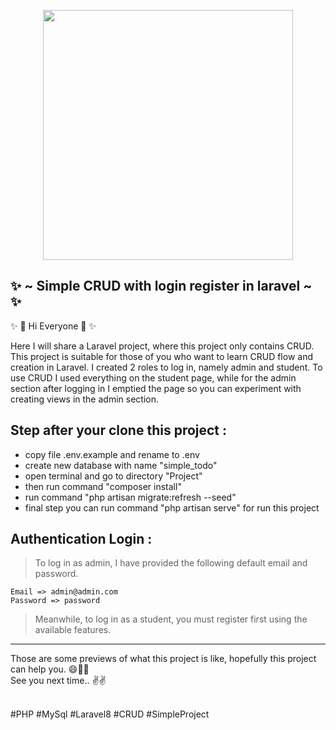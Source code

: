 <p align="center">

<img src="https://raw.githubusercontent.com/laravel/art/master/logo-lockup/5%20SVG/2%20CMYK/1%20Full%20Color/laravel-logolockup-cmyk-red.svg" width="400"> 
    
## ✨ ~ Simple CRUD with login register in laravel ~ ✨

</p>

✨ 👋 Hi Everyone 👋 ✨

Here I will share a Laravel project, where this project only contains CRUD. This project is suitable for those of you who want to learn CRUD flow and creation in Laravel. I created 2 roles to log in, namely admin and student. To use CRUD I used everything on the student page, while for the admin section after logging in I emptied the page so you can experiment with creating views in the admin section.

## Step after your clone this project :

-   copy file .env.example and rename to .env
-   create new database with name "simple_todo"
-   open terminal and go to directory "Project"
-   then run command "composer install"
-   run command "php artisan migrate:refresh --seed"
-   final step you can run command "php artisan serve" for run this project

## Authentication Login :

> To log in as admin, I have provided the following default email and password.

    Email => admin@admin.com
    Password => password

> Meanwhile, to log in as a student, you must register first using the available features.

---

Those are some previews of what this project is like, hopefully this project can help you. 😄🙏✨<br>
See you next time.. ✌✌

<br> 
#PHP
#MySql
#Laravel8 
#CRUD
#SimpleProject
